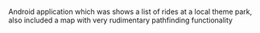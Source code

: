 Android application which was shows a list of rides at a local theme park, also included a map with very rudimentary pathfinding functionality
